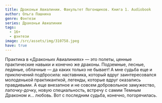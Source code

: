 ```yaml
---
title: Драконьи Авиалинии. Факультет Погонщиков. Книга 1. Audiobook
author: Ольга Пашнина
genre: Фэнтези
series: Драконьи Авиалинии
tags:
  - 16+
  - фэнтези
image: /src/assets/img/310758.jpeg
have: true
---
```

Практика в «Драконьих Авиалиниях» — это полеты, ценные практические навыки и конечно же драконы. Подземные, лесные, ледяные, облачные — да каких только не бывает! А мне судьба еще и приключений подбросила: наставника, который вдруг заинтересовался молоденькой практиканткой, легенды, которые вдруг оказались правдивыми. А еще внезапное и не совсем добровольное замужество, лапочку-дочку, новую специальность, встречу с самим Темным Драконом и… любовь. Вот с последним судьба, конечно, погорячилась.
